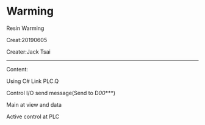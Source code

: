 # Warming
Resin Warming

Creat:20190605

Creater:Jack Tsai

********************************************

Content:

Using C# Link PLC.Q 

Control I/O send message(Send to D*00****)

Main at view and data

Active control at PLC
